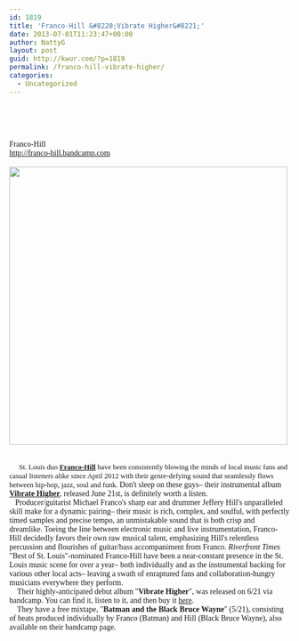 ```yaml
---
id: 1819
title: 'Franco-Hill &#8220;Vibrate Higher&#8221;'
date: 2013-07-01T11:23:47+00:00
author: NattyG
layout: post
guid: http://kwur.com/?p=1819
permalink: /franco-hill-vibrate-higher/
categories:
  - Uncategorized
---
```

<div class="pf-content">
  <p style="margin: 0px;line-height: normal;font-family: Times">
    &nbsp;
  </p>
  
  <p style="margin: 0px;line-height: normal;font-family: Times">
    &nbsp;
  </p>
  
  <p style="margin: 0px;line-height: normal;font-family: Times">
    &nbsp;
  </p>
  
  <p style="margin: 0px;line-height: normal;font-family: Times">
    &nbsp;
  </p>
  
  <p style="margin: 0px;line-height: normal;font-family: Times">
    Franco-Hill
  </p>
  
  <p style="margin: 0px;line-height: normal;font-family: Times">
    <a href="http://franco-hill.bandcamp.com">http://franco-hill.bandcamp.com</a>
  </p>
  
  <p style="margin: 0px;line-height: normal;font-family: Times">
    &nbsp;
  </p>
  
  <p style="margin: 0px;line-height: normal;font-family: Times">
    <img alt="" src="http://f0.bcbits.com/img/a3131904767_10.jpg" style="width: 500px;height: 500px" />
  </p>
  
  <p style="margin: 0px;line-height: normal;font-family: Times">
    &nbsp;
  </p>
  
  <p style="margin: 0px;line-height: normal;font-family: Times">
    &nbsp;&nbsp; &nbsp;
  </p>
  
  <p style="margin: 0px;line-height: normal;font-family: Times">
    &nbsp;&nbsp; &nbsp;<span style="font-family: Times;font-size: 13px;line-height: normal">&nbsp;St. Louis duo&nbsp;</span><b style="font-family: Times;font-size: 13px;line-height: normal"><a href="http://franco-hill.com">Franco-Hill</a><i>&nbsp;</i></b><span style="font-family: Times;font-size: 13px;line-height: normal">have been consistently blowing the minds of local music fans and casual listeners alike since April 2012 with their genre-defying sound that seamlessly flows between hip-hop, jazz, soul and funk.&nbsp;</span>Don't sleep on these guys&ndash; their instrumental album <a href="http://franco-hill.bandcamp.com"><b>Vibrate Higher</b></a>, released June 21st, is definitely worth a listen.&nbsp;
  </p>
  
  <p style="margin: 0px;line-height: normal;font-family: Times">
    &nbsp;&nbsp; Producer/guitarist Michael Franco's sharp ear and drummer Jeffery Hill's unparalleled skill make for a dynamic pairing&ndash; their music is rich, complex, and soulful, with perfectly timed samples and precise tempo, an unmistakable sound that is both crisp and dreamlike. Toeing the line between electronic music and live instrumentation, Franco-Hill decidedly favors their own raw musical talent, emphasizing Hill's relentless percussion and flourishes of guitar/bass accompaniment from Franco. <i>Riverfront Times</i> "Best of St. Louis"-nominated Franco-Hill have been a near-constant presence in the St. Louis music scene for over a year&ndash; both individually and as the instrumental backing for various other local acts&ndash; leaving a swath of enraptured fans and collaboration-hungry musicians everywhere they perform.
  </p>
  
  <p style="margin: 0px;line-height: normal;font-family: Times">
    &nbsp;&nbsp; &nbsp;Their highly-anticipated debut album "<b>Vibrate Higher</b>", was released on 6/21 via bandcamp. You can find it,&nbsp;listen to it, and then buy it <a href="http://franco-hill.bandcamp.com">here</a>.&nbsp;
  </p>
  
  <p style="margin: 0px;line-height: normal;font-family: Times">
    &nbsp;&nbsp; &nbsp;They have a free mixtape,<b> </b>"<b>Batman and the Black Bruce Wayne</b>" (5/21), consisting of beats produced individually by Franco (Batman) and Hill (Black Bruce Wayne), also available on their&nbsp;bandcamp page.
  </p>
</div>